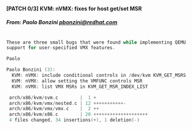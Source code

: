 

#### [PATCH 0/3] KVM: nVMX: fixes for host get/set MSR
##### From: Paolo Bonzini <pbonzini@redhat.com>

```c

These are three small bugs that were found while implementing QEMU
support for user-specified VMX features.

Paolo

Paolo Bonzini (3):
  KVM: nVMX: include conditional controls in /dev/kvm KVM_GET_MSRS
  KVM: nVMX: allow setting the VMFUNC controls MSR
  KVM: nVMX: list VMX MSRs in KVM_GET_MSR_INDEX_LIST

 arch/x86/kvm/svm.c        |  1 +
 arch/x86/kvm/vmx/nested.c | 12 +++++++++++-
 arch/x86/kvm/vmx/vmx.c    |  2 ++
 arch/x86/kvm/x86.c        | 20 ++++++++++++++++++++
 4 files changed, 34 insertions(+), 1 deletion(-)
```
